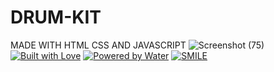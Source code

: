 # DRUM-KIT
MADE WITH HTML CSS AND JAVASCRIPT
![Screenshot (75)](https://user-images.githubusercontent.com/87578584/147534218-4d061d61-b270-460d-90fc-2db137529ccf.png)
[![Built with Love](https://forthebadge.com/images/badges/built-with-love.svg)](https://github.com/markandey007) [![Powered by Water](https://forthebadge.com/images/badges/powered-by-water.svg)](https://github.com/markandey007) [![SMILE](https://forthebadge.com/images/badges/makes-people-smile.svg)](https://github.com/markandey007)


